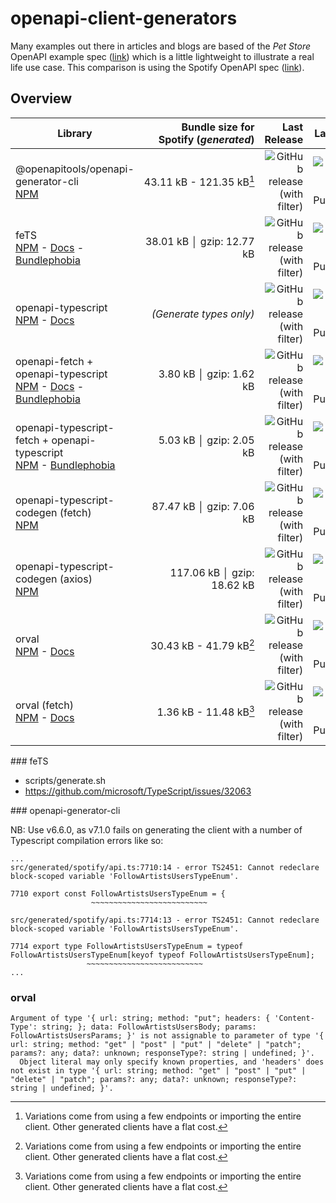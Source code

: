 # openapi-client-generators

Many examples out there in articles and blogs are based of the _Pet Store_ OpenAPI example spec ([link](https://github.com/OAI/OpenAPI-Specification/blob/main/examples/v3.0/petstore.json)) which is a little lightweight to illustrate a real life use case. This comparison is using the Spotify OpenAPI spec ([link](https://raw.githubusercontent.com/APIs-guru/openapi-directory/main/APIs/spotify.com/sonallux/2023.2.27/openapi.yaml)).

## Overview

| Library                                                                                                                                                                                            |                             Bundle size for Spotify (_generated_) |                                                                                                            Last Release |                                                                                                                        Last Publish |                                                                                                        Stars |                                                                                 Downloads |
| -------------------------------------------------------------------------------------------------------------------------------------------------------------------------------------------------- | ----------------------------------------------------------------: | ----------------------------------------------------------------------------------------------------------------------: | ----------------------------------------------------------------------------------------------------------------------------------: | -----------------------------------------------------------------------------------------------------------: | ----------------------------------------------------------------------------------------: |
| @openapitools/openapi-generator-cli<br />[NPM](https://www.npmjs.com/package/@openapitools/openapi-generator-cli)                                                                                  | <span style="white-space: nowrap">43.11 kB - 121.35 kB[^1]</span> |         ![GitHub release (with filter)](https://img.shields.io/github/v/release/OpenAPITools/openapi-generator?label=v) |         ![GitHub Release Date - Published_At](https://img.shields.io/github/release-date/OpenAPITools/openapi-generator?label=date) |         ![GitHub Repo stars](https://img.shields.io/github/stars/OpenAPITools/openapi-generator?logo=github) | ![npm](https://img.shields.io/npm/dm/@openapitools/openapi-generator-cli?logo=npm&label=) |
| feTS<br />[NPM](https://www.npmjs.com/package/fets) - [Docs](https://the-guild.dev/) - [Bundlephobia](fets@0.6.5)                                                                                  |                                         38.01 kB │ gzip: 12.77 kB |                           ![GitHub release (with filter)](https://img.shields.io/github/v/release/ardatan/fets?label=v) |                           ![GitHub Release Date - Published_At](https://img.shields.io/github/release-date/ardatan/fets?label=date) |                           ![GitHub Repo stars](https://img.shields.io/github/stars/ardatan/fets?logo=github) |                                ![npm](https://img.shields.io/npm/dm/fets?logo=npm&label=) |
| openapi-typescript<br />[NPM](https://www.npmjs.com/package/openapi-typescript) - [Docs](https://openapi-ts.pages.dev)                                                                             |                                           _(Generate types only)_ |              ![GitHub release (with filter)](https://img.shields.io/github/v/release/drwpow/openapi-typescript?label=v) |              ![GitHub Release Date - Published_At](https://img.shields.io/github/release-date/drwpow/openapi-typescript?label=date) |              ![GitHub Repo stars](https://img.shields.io/github/stars/drwpow/openapi-typescript?logo=github) |                  ![npm](https://img.shields.io/npm/dm/openapi-typescript?logo=npm&label=) |
| openapi-fetch + openapi-typescript<br />[NPM](https://www.npmjs.com/package/openapi-fetch) - [Docs](https://openapi-ts.pages.dev) - [Bundlephobia](https://bundlephobia.com/package/openapi-fetch) |                                           3.80 kB │ gzip: 1.62 kB |                   ![GitHub release (with filter)](https://img.shields.io/github/v/release/drwpow/openapi-fetch?label=v) |                   ![GitHub Release Date - Published_At](https://img.shields.io/github/release-date/drwpow/openapi-fetch?label=date) |                   ![GitHub Repo stars](https://img.shields.io/github/stars/drwpow/openapi-fetch?logo=github) |                       ![npm](https://img.shields.io/npm/dm/openapi-fetch?logo=npm&label=) |
| openapi-typescript-fetch + openapi-typescript<br />[NPM](https://www.npmjs.com/package/openapi-typescript-fetch) - [Bundlephobia](https://bundlephobia.com/package/openapi-typescript-fetch)       |                                           5.03 kB │ gzip: 2.05 kB |   ![GitHub release (with filter)](https://img.shields.io/github/v/release/ajaishankar/openapi-typescript-fetch?label=v) |   ![GitHub Release Date - Published_At](https://img.shields.io/github/release-date/ajaishankar/openapi-typescript-fetch?label=date) |   ![GitHub Repo stars](https://img.shields.io/github/stars/ajaishankar/openapi-typescript-fetch?logo=github) |            ![npm](https://img.shields.io/npm/dm/openapi-typescript-fetch?logo=npm&label=) |
| openapi-typescript-codegen (fetch)<br />[NPM](https://www.npmjs.com/package/openapi-typescript-codegen)                                                                                            |                                          87.47 kB │ gzip: 7.06 kB | ![GitHub release (with filter)](https://img.shields.io/github/v/release/ferdikoomen/openapi-typescript-codegen?label=v) | ![GitHub Release Date - Published_At](https://img.shields.io/github/release-date/ferdikoomen/openapi-typescript-codegen?label=date) | ![GitHub Repo stars](https://img.shields.io/github/stars/ferdikoomen/openapi-typescript-codegen?logo=github) |          ![npm](https://img.shields.io/npm/dm/openapi-typescript-codegen?logo=npm&label=) |
| openapi-typescript-codegen (axios)<br />[NPM](https://www.npmjs.com/package/openapi-typescript-codegen)                                                                                            |                                        117.06 kB │ gzip: 18.62 kB | ![GitHub release (with filter)](https://img.shields.io/github/v/release/ferdikoomen/openapi-typescript-codegen?label=v) | ![GitHub Release Date - Published_At](https://img.shields.io/github/release-date/ferdikoomen/openapi-typescript-codegen?label=date) | ![GitHub Repo stars](https://img.shields.io/github/stars/ferdikoomen/openapi-typescript-codegen?logo=github) |          ![npm](https://img.shields.io/npm/dm/openapi-typescript-codegen?logo=npm&label=) |
| orval<br />[NPM](https://www.npmjs.com/package/orval) - [Docs](https://orval.dev/)                                                                                                                 |  <span style="white-space: nowrap">30.43 kB - 41.79 kB[^1]</span> |                        ![GitHub release (with filter)](https://img.shields.io/github/v/release/anymaniax/orval?label=v) |                        ![GitHub Release Date - Published_At](https://img.shields.io/github/release-date/anymaniax/orval?label=date) |                        ![GitHub Repo stars](https://img.shields.io/github/stars/anymaniax/orval?logo=github) |                               ![npm](https://img.shields.io/npm/dm/orval?logo=npm&label=) |
| orval (fetch)<br />[NPM](https://www.npmjs.com/package/orval) - [Docs](https://orval.dev/)                                                                                                         |   <span style="white-space: nowrap">1.36 kB - 11.48 kB[^1]</span> |                        ![GitHub release (with filter)](https://img.shields.io/github/v/release/anymaniax/orval?label=v) |                        ![GitHub Release Date - Published_At](https://img.shields.io/github/release-date/anymaniax/orval?label=date) |                        ![GitHub Repo stars](https://img.shields.io/github/stars/anymaniax/orval?logo=github) |                               ![npm](https://img.shields.io/npm/dm/orval?logo=npm&label=) |

[^1]: Variations come from using a few endpoints or importing the entire client. Other generated clients have a flat cost.

### feTS

- scripts/generate.sh
- https://github.com/microsoft/TypeScript/issues/32063

### openapi-generator-cli

NB: Use v6.6.0, as v7.1.0 fails on generating the client with a number of Typescript compilation errors like so:

```
...
src/generated/spotify/api.ts:7710:14 - error TS2451: Cannot redeclare block-scoped variable 'FollowArtistsUsersTypeEnum'.

7710 export const FollowArtistsUsersTypeEnum = {
                  ~~~~~~~~~~~~~~~~~~~~~~~~~~

src/generated/spotify/api.ts:7714:13 - error TS2451: Cannot redeclare block-scoped variable 'FollowArtistsUsersTypeEnum'.

7714 export type FollowArtistsUsersTypeEnum = typeof FollowArtistsUsersTypeEnum[keyof typeof FollowArtistsUsersTypeEnum];
                 ~~~~~~~~~~~~~~~~~~~~~~~~~~
...
```

### orval

```
Argument of type '{ url: string; method: "put"; headers: { 'Content-Type': string; }; data: FollowArtistsUsersBody; params: FollowArtistsUsersParams; }' is not assignable to parameter of type '{ url: string; method: "get" | "post" | "put" | "delete" | "patch"; params?: any; data?: unknown; responseType?: string | undefined; }'.
  Object literal may only specify known properties, and 'headers' does not exist in type '{ url: string; method: "get" | "post" | "put" | "delete" | "patch"; params?: any; data?: unknown; responseType?: string | undefined; }'.
```
